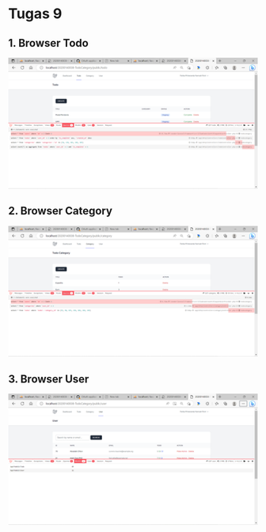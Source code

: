 # Tugas 9

## 1. Browser Todo
![Alt text](screenshot/tugas9/todoQuery.png)
## 2. Browser Category
![Alt text](screenshot/tugas9/categoryQuery.png)
## 3. Browser User
![Alt text](screenshot/tugas9/userQuery.png)

